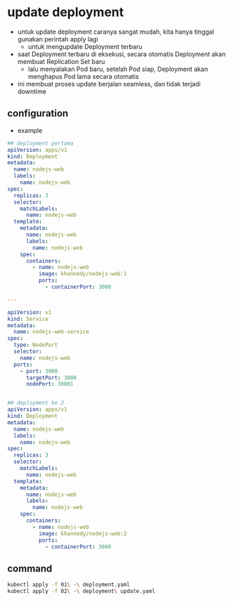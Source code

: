 # update deployment
- untuk update deployment caranya sangat mudah, kita hanya tinggal gunakan perintah apply lagi
    - untuk mengupdate Deployment terbaru
- saat Deployment terbaru di eksekusi, secara otomatis Deployment akan membuat Replication Set baru
    - lalu menyalakan Pod baru, setelah Pod siap, Deployment akan menghapus Pod lama secara otomatis
- ini membuat proses update berjalan seamless, dan tidak terjadi downtime

## configuration
- example
```yaml
## deployment pertama
apiVersion: apps/v1
kind: Deployment
metadata:
  name: nodejs-web
  labels:
    name: nodejs-web
spec:
  replicas: 3
  selector:
    matchLabels:
      name: nodejs-web
  template:
    metadata:
      name: nodejs-web
      labels:
        name: nodejs-web
    spec:
      containers:
        - name: nodejs-web
          image: khannedy/nodejs-web:1
          ports:
            - containerPort: 3000

---

apiVersion: v1
kind: Service
metadata:
  name: nodejs-web-service
spec:
  type: NodePort
  selector:
    name: nodejs-web
  ports:
    - port: 3000
      targetPort: 3000
      nodePort: 30001


## deployment ke 2
apiVersion: apps/v1
kind: Deployment
metadata:
  name: nodejs-web
  labels:
    name: nodejs-web
spec:
  replicas: 3
  selector:
    matchLabels:
      name: nodejs-web
  template:
    metadata:
      name: nodejs-web
      labels:
        name: nodejs-web
    spec:
      containers:
        - name: nodejs-web
          image: khannedy/nodejs-web:2
          ports:
            - containerPort: 3000
```

## command
```sh
kubectl apply -f 01\ -\ deployment.yaml
kubectl apply -f 02\ -\ deployment\ update.yaml
```